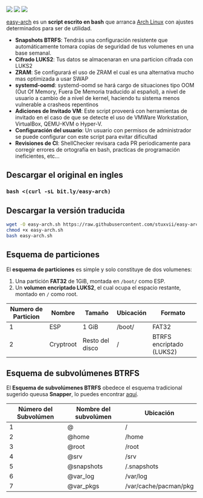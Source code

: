 ![](https://img.shields.io/github/license/classy-giraffe/easy-arch?label=License)
![](https://img.shields.io/github/stars/stuxvii/easy-arch-traducido?label=Stars)
![](https://img.shields.io/github/forks/stuxvii/easy-arch-traducido?label=Forks)

[easy-arch](https://github.com/stuxvii/easy-arch-traducido) es un **script escrito en bash** que arranca [Arch Linux](https://archlinux.org/) con ajustes determinados para ser de utilidad.

- **Snapshots BTRFS**: Tendrás una configuración resistente que automáticamente tomara copias de seguridad de tus volumenes en una base semanal.
- **Cifrado LUKS2**: Tus datos se almacenaran en una particion cifrada con LUKS2
- **ZRAM**: Se configurará el uso de ZRAM el cual es una alternativa mucho mas optimizada a usar SWAP
- **systemd-oomd**: systemd-oomd se hará cargo de situaciones tipo OOM (Out Of Memory, Fuera De Memoria traducido al español), a nivel de usuario a cambio de a nivel de kernel, haciendo tu sistema menos vulnerable a crasheos repentinos
- **Adiciones de Invitado VM**: Este script proveerá con herramientas de invitado en el caso de que se detecte el uso de VMWare Workstation, VirtualBox, QEMU-KVM o Hyper-V.
- **Configuración del usuario**: Un usuario con permisos de administrador se puede configurar con este script para evitar dificultad
- **Revisiones de CI**: ShellChecker revisara cada PR periodicamente para corregir errores de ortografía en bash, practicas de programación ineficientes, etc... 

## Descargar el original en ingles

### `bash <(curl -sL bit.ly/easy-arch)`

## Descargar la versión traducida

```bash 
wget -O easy-arch.sh https://raw.githubusercontent.com/stuxvii/easy-arch-traducido/main/easy-arch.sh
chmod +x easy-arch.sh
bash easy-arch.sh
```

## Esquema de particiones

El **esquema de particiones** es simple y solo constituye de dos volumenes:
1. Una partición **FAT32** de 1GiB, montada en `/boot/` como ESP.
2. Un **volumen encriptado LUKS2**, el cual ocupa el espacio restante, montado en `/` como root.

| Numero de Particion | Nombre    | Tamaño            | Ubicación      | Formato                  |
|---------------------|-----------|-------------------|----------------|--------------------------|
| 1                   | ESP       | 1 GiB             | /boot/         | FAT32                    |
| 2                   | Cryptroot | Resto del disco   | /              | BTRFS encriptado (LUKS2) |

## Esquema de subvolúmenes BTRFS

El **Esquema de subvolúmenes BTRFS** obedece el esquema tradicional sugerido queusa **Snapper**, lo puedes encontrar [aquí](https://wiki.archlinux.org/index.php/Snapper#Suggested_filesystem_layout).

| Número del Subvolúmen | Nombre del subvolúmen | Ubicación                     |
|-----------------------|-----------------------|-------------------------------|
| 1                     | @                     | /                             |
| 2                     | @home                 | /home                         |
| 3                     | @root                 | /root                         |
| 4                     | @srv                  | /srv                          |
| 5                     | @snapshots            | /.snapshots                   |
| 6                     | @var_log              | /var/log                      |
| 7                     | @var_pkgs             | /var/cache/pacman/pkg         |
